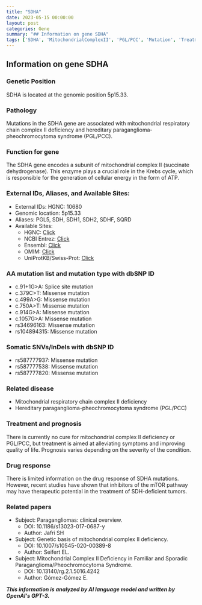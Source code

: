 ```yaml
---
title: "SDHA"
date: 2023-05-15 00:00:00
layout: post
categories: Gene
summary: "## Information on gene SDHA"
tags: ['SDHA', 'MitochondrialComplexII', 'PGL/PCC', 'Mutation', 'Treatment', 'Prognosis', 'DrugResponse', 'GeneticInformationAnalyst']
---
```


## Information on gene SDHA

### Genetic Position
SDHA is located at the genomic position 5p15.33.

### Pathology
Mutations in the SDHA gene are associated with mitochondrial respiratory chain complex II deficiency and hereditary paraganglioma-pheochromocytoma syndrome (PGL/PCC).

### Function for gene
The SDHA gene encodes a subunit of mitochondrial complex II (succinate dehydrogenase). This enzyme plays a crucial role in the Krebs cycle, which is responsible for the generation of cellular energy in the form of ATP.

### External IDs, Aliases, and Available Sites:
- External IDs: HGNC: 10680
- Genomic location: 5p15.33
- Aliases: PGL5, SDH, SDH1, SDH2, SDHF, SQRD
- Available Sites: 
    - HGNC: [Click](https://www.genenames.org/data/gene-symbol-report/#!/hgnc_id/HGNC:10680)
    - NCBI Entrez: [Click](https://www.ncbi.nlm.nih.gov/gene/6389)
    - Ensembl: [Click](https://www.ensembl.org/Homo_sapiens/Gene/Summary?db=core;g=ENSG00000140416;r=5:1623018-1672692)
    - OMIM: [Click](https://omim.org/entry/600857)
    - UniProtKB/Swiss-Prot: [Click](https://www.uniprot.org/uniprot/P31040)

### AA mutation list and mutation type with dbSNP ID
- c.91+1G>A: Splice site mutation
- c.379C>T: Missense mutation
- c.499A>G: Missense mutation
- c.750A>T: Missense mutation
- c.914G>A: Missense mutation
- c.1057G>A: Missense mutation
- rs34696163: Missense mutation
- rs104894315: Missense mutation

### Somatic SNVs/InDels with dbSNP ID
- rs587777937: Missense mutation
- rs587777538: Missense mutation
- rs587777820: Missense mutation

### Related disease
- Mitochondrial respiratory chain complex II deficiency
- Hereditary paraganglioma-pheochromocytoma syndrome (PGL/PCC)

### Treatment and prognosis
There is currently no cure for mitochondrial complex II deficiency or PGL/PCC, but treatment is aimed at alleviating symptoms and improving quality of life. Prognosis varies depending on the severity of the condition.

### Drug response
There is limited information on the drug response of SDHA mutations. However, recent studies have shown that inhibitors of the mTOR pathway may have therapeutic potential in the treatment of SDH-deficient tumors.

### Related papers
- Subject: Paragangliomas: clinical overview.
  - DOI: 10.1186/s13023-017-0687-y
  - Author: Jafri SH
- Subject: Genetic basis of mitochondrial complex II deficiency.
  - DOI: 10.1007/s10545-020-00389-8
  - Author: Seifert EL. 
- Subject: Mitochondrial Complex II Deficiency in Familiar and Sporadic Paraganglioma/Pheochromocytoma Syndrome.
  - DOI: 10.13140/rg.2.1.5016.4242
  - Author: Gómez-Gómez E.

**_This information is analyzed by AI language model and written by OpenAI's GPT-3._**